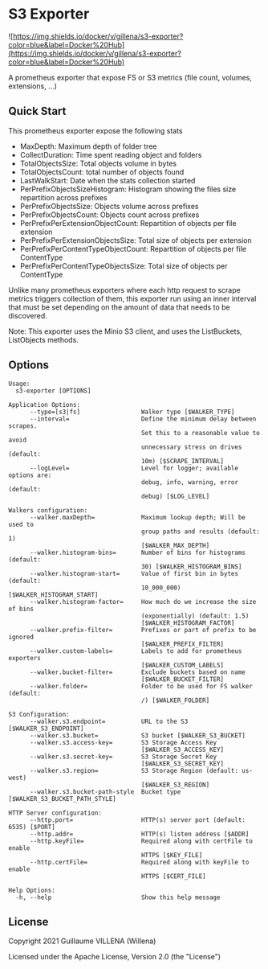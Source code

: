 # S3 Exporter

![https://img.shields.io/docker/v/gillena/s3-exporter?color=blue&label=Docker%20Hub](https://img.shields.io/docker/v/gillena/s3-exporter?color=blue&label=Docker%20Hub)

A prometheus exporter that expose FS or S3 metrics (file count, volumes, extensions, ...)

## Quick Start

This prometheus exporter expose the following stats

- MaxDepth: Maximum depth of folder tree
- CollectDuration: Time spent reading object and folders
- TotalObjectsSize: Total objects volume in bytes
- TotalObjectsCount: total number of objects found
- LastWalkStart: Date when the stats collection started
- PerPrefixObjectsSizeHistogram: Histogram showing the files size repartition across prefixes
- PerPrefixObjectsSize: Objects volume across prefixes
- PerPrefixObjectsCount: Objects count across prefixes
- PerPrefixPerExtensionObjectCount: Repartition of objects per file extension
- PerPrefixPerExtensionObjectsSize: Total size of objects per extension
- PerPrefixPerContentTypeObjectCount: Repartition of objects per file ContentType
- PerPrefixPerContentTypeObjectsSize: Total size of objects per ContentType

Unlike many prometheus exporters where each http request to scrape metrics triggers collection of them, 
this exporter run using an inner interval that must be set depending on the amount of data that needs to be discovered.

Note: This exporter uses the Minio S3 client, and uses the ListBuckets, ListObjects methods. 

## Options

```
Usage:
  s3-exporter [OPTIONS]

Application Options:
      --type=[s3|fs]                 Walker type [$WALKER_TYPE]
      --interval=                    Define the minimum delay between scrapes.
                                     Set this to a reasonable value to avoid
                                     unnecessary stress on drives (default:
                                     10m) [$SCRAPE_INTERVAL]
      --logLevel=                    Level for logger; available options are:
                                     debug, info, warning, error (default:
                                     debug) [$LOG_LEVEL]

Walkers configuration:
      --walker.maxDepth=             Maximum lookup depth; Will be used to
                                     group paths and results (default: 1)
                                     [$WALKER_MAX_DEPTH]
      --walker.histogram-bins=       Number of bins for histograms (default:
                                     30) [$WALKER_HISTOGRAM_BINS]
      --walker.histogram-start=      Value of first bin in bytes (default:
                                     10_000_000) [$WALKER_HISTOGRAM_START]
      --walker.histogram-factor=     How much do we increase the size of bins
                                     (exponentially) (default: 1.5)
                                     [$WALKER_HISTOGRAM_FACTOR]
      --walker.prefix-filter=        Prefixes or part of prefix to be ignored
                                     [$WALKER_PREFIX_FILTER]
      --walker.custom-labels=        Labels to add for prometheus exporters
                                     [$WALKER_CUSTOM_LABELS]
      --walker.bucket-filter=        Exclude buckets based on name
                                     [$WALKER_BUCKET_FILTER]
      --walker.folder=               Folder to be used for FS walker (default:
                                     /) [$WALKER_FOLDER]

S3 Configuration:
      --walker.s3.endpoint=          URL to the S3 [$WALKER_S3_ENDPOINT]
      --walker.s3.bucket=            S3 bucket [$WALKER_S3_BUCKET]
      --walker.s3.access-key=        S3 Storage Access Key
                                     [$WALKER_S3_ACCESS_KEY]
      --walker.s3.secret-key=        S3 Storage Secret Key
                                     [$WALKER_S3_SECRET_KEY]
      --walker.s3.region=            S3 Storage Region (default: us-west)
                                     [$WALKER_S3_REGION]
      --walker.s3.bucket-path-style  Bucket type [$WALKER_S3_BUCKET_PATH_STYLE]

HTTP Server configuration:
      --http.port=                   HTTP(s) server port (default: 6535) [$PORT]
      --http.addr=                   HTTP(s) listen address [$ADDR]
      --http.keyFile=                Required along with certFile to enable
                                     HTTPS [$KEY_FILE]
      --http.certFile=               Required along with keyFile to enable
                                     HTTPS [$CERT_FILE]

Help Options:
  -h, --help                         Show this help message
```

## License

Copyright 2021 Guillaume VILLENA (Willena)

Licensed under the Apache License, Version 2.0 (the "License")
